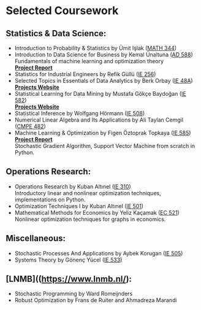 # Selected Coursework

## Statistics & Data Science:
*	Introduction to Probability & Statistics by Ümit Işlak ([MATH 344](/Syllabus/MATH344.pdf))
* Introduction to Data Science for Business by Kemal Ünaltuna ([AD 588](/Syllabus/AD588.pdf)) \
Fundamentals of machine learning and optimization theory \
[**Project Report**](/ProjectswoJournal/AD588Report.pdf)
*	Statistics for Industrial Engineers by Refik Güllü ([IE 256](/Syllabus/IE256.pdf))
*	Selected Topics in Essentials of Data Analytics by Berk Orbay ([IE 48A](/Syllabus/IE48A.pdf)) \
[**Projects Website**](https://pjournal.github.io/boun01-ilaydacelenk/)
* Statistical Learning for Data Mining by Mustafa Gökçe Baydoğan ([IE 582](/Syllabus/IE582.pdf)) \
[**Projects Website**](https://bu-ie-582.github.io/fall20-ilaydacelenk/)
* Statistical Inference by Wolfgang Hörmann ([IE 508](/Syllabus/IE508.pdf))
* Numerical Linear Algebra and Its Applications by Ali Taylan Cemgil ([CMPE 482](/Syllabus/CMPE482.pdf))
* Machine Learning & Optimization by Figen Öztoprak Topkaya ([IE 585](/Syllabus/IE585.pdf)) \
[**Project Report**](/ProjectswoJournal/IE585Report.pdf) \
Stochastic Gradient Algorithm, Support Vector Machine from scratch in Python.

## Operations Research:
* Operations Research by Kuban Altınel ([IE 310](/Syllabus/IE310.pdf)) \
Introductory linear and nonlinear optimization techniques, implementations on Python.
* Optimization Techniques I by Kuban Altınel ([IE 501](/Syllabus/IE501.pdf))
* Mathematical Methods for Economics by Yeliz Kaçamak ([EC 521](/Syllabus/EC521.pdf)) \
Nonlinear optimization techniques for graphs in economics.

## Miscellaneous:
*	Stochastic Processes And Applications by Aybek Korugan ([IE 505](/Syllabus/IE505.pdf))
* Systems Theory by Gönenç Yücel ([IE 533](/Syllabus/IE533.pdf))

## [LNMB]((https://www.lnmb.nl/):
* Stochastic Programming by Ward Romeijnders
* Robust Optimization by Frans de Ruiter and Ahmadreza Marandi
